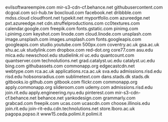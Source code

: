 evilsoftwareempire.com
mir-s3-cdn-cf.behance.net
githubusercontent.com
dcgoal.com
sci-hub.tw
boxcloud.com
facebook.net
dribbble.com
mdss.cloud
cloudfront.net
typekit.net
myportfolio.com
azureedge.net
pxt.azureedge.net
cdn.struffelproductions.com
cc0textures.com
calendar.google.com
freepik.com
fonts.gstatic.com
pinimg.com
i.pinimg.com
keyshot.com
linode.com
cloud.linode.com
unsplash.com
image.unsplash.com
images.unsplash.com
fonts.googleapis.com
googleapis.com
studio.youtube.com
500px.com
coventry.ac.uk
gsa.ac.uk
shu.ac.uk
studylink.com
dropbox.com
red-dot.org
core77.com
asu.edu
mica.edu
newschool.edu
studielink.nl
uc.edu
quantcount.com
quantserver.com
technolutions.net
grad.catalyst.uc.edu
catalyst.uc.edu
bing.com
githubassets.com
commonapp.org
edgecastcdn.net
webtype.com
rca.ac.uk
applications.rca.ac.uk
sva.edu
admissions.risd.edu
risd.edu
hobsonsradius.com
sublimetext.com
dans.stads.dk
stads.dk
gitbooks.io
github.com
gitbook.com
flickr.com
commonapp.org
apply.commonapp.org
slideroom.com
udemy.com
admissions.risd.edu
join.rit.edu
apply.engineering.nyu.edu
pinterest.com
mir-s3-cdn-cf.behance.net
behance.net
yankodesign.com
grammarly.com
grabcad.com
freepik.com
ucas.com
ucascdn.com
choose.illinois.edu
join.rit.edu
join-rit-edu.cdn.technolutions.net
store.lboro.ac.uk
pagopa.popso.it
www15.ceda.polimi.it
polimi.it
